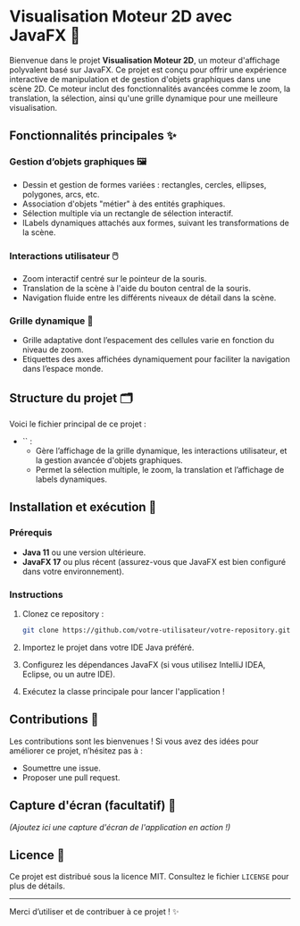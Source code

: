 # Visualisation Moteur 2D avec JavaFX 🚀

Bienvenue dans le projet **Visualisation Moteur 2D**, un moteur d'affichage polyvalent basé sur JavaFX. Ce projet est conçu pour offrir une expérience interactive de manipulation et de gestion d'objets graphiques dans une scène 2D. Ce moteur inclut des fonctionnalités avancées comme le zoom, la translation, la sélection, ainsi qu'une grille dynamique pour une meilleure visualisation.

## Fonctionnalités principales ✨

### Gestion d’objets graphiques 🖼️

- Dessin et gestion de formes variées : rectangles, cercles, ellipses, polygones, arcs, etc.
- Association d'objets "métier" à des entités graphiques.
- Sélection multiple via un rectangle de sélection interactif.
- lLabels dynamiques attachés aux formes, suivant les transformations de la scène.

### Interactions utilisateur 🖱️

- Zoom interactif centré sur le pointeur de la souris.
- Translation de la scène à l'aide du bouton central de la souris.
- Navigation fluide entre les différents niveaux de détail dans la scène.

### Grille dynamique 📐

- Grille adaptative dont l’espacement des cellules varie en fonction du niveau de zoom.
- Etiquettes des axes affichées dynamiquement pour faciliter la navigation dans l’espace monde.

## Structure du projet 🗂

Voici le fichier principal de ce projet :

- `` :
  - Gère l’affichage de la grille dynamique, les interactions utilisateur, et la gestion avancée d'objets graphiques.
  - Permet la sélection multiple, le zoom, la translation et l’affichage de labels dynamiques.

## Installation et exécution 📝

### Prérequis

- **Java 11** ou une version ultérieure.
- **JavaFX 17** ou plus récent (assurez-vous que JavaFX est bien configuré dans votre environnement).

### Instructions

1. Clonez ce repository :

   ```bash
   git clone https://github.com/votre-utilisateur/votre-repository.git
   ```

2. Importez le projet dans votre IDE Java préféré.

3. Configurez les dépendances JavaFX (si vous utilisez IntelliJ IDEA, Eclipse, ou un autre IDE).

4. Exécutez la classe principale pour lancer l'application !

## Contributions 🤝

Les contributions sont les bienvenues ! Si vous avez des idées pour améliorer ce projet, n’hésitez pas à :

- Soumettre une issue.
- Proposer une pull request.

## Capture d'écran (facultatif) 📸

*(Ajoutez ici une capture d'écran de l'application en action !)*

## Licence 📜

Ce projet est distribué sous la licence MIT. Consultez le fichier `LICENSE` pour plus de détails.

---

Merci d’utiliser et de contribuer à ce projet ! ✨


